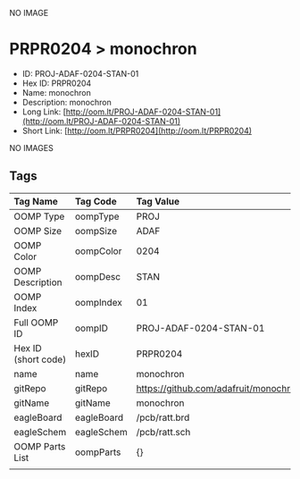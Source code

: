 


  
NO IMAGE  
# PRPR0204 > monochron

- ID: PROJ-ADAF-0204-STAN-01
- Hex ID: PRPR0204
- Name: monochron
- Description: monochron
- Long Link: [http://oom.lt/PROJ-ADAF-0204-STAN-01](http://oom.lt/PROJ-ADAF-0204-STAN-01)
- Short Link: [http://oom.lt/PRPR0204](http://oom.lt/PRPR0204)
  
NO IMAGES  
## Tags
  

|Tag Name|Tag Code|Tag Value|
| :--- | :--- | :--- |
|OOMP Type|oompType|PROJ|
|OOMP Size|oompSize|ADAF|
|OOMP Color|oompColor|0204|
|OOMP Description|oompDesc|STAN|
|OOMP Index|oompIndex|01|
|Full OOMP ID|oompID|PROJ-ADAF-0204-STAN-01|
|Hex ID (short code)|hexID|PRPR0204|
|name|name|monochron|
|gitRepo|gitRepo|https://github.com/adafruit/monochron|
|gitName|gitName|monochron|
|eagleBoard|eagleBoard|/pcb/ratt.brd|
|eagleSchem|eagleSchem|/pcb/ratt.sch|
|OOMP Parts List|oompParts|{}|
||||
